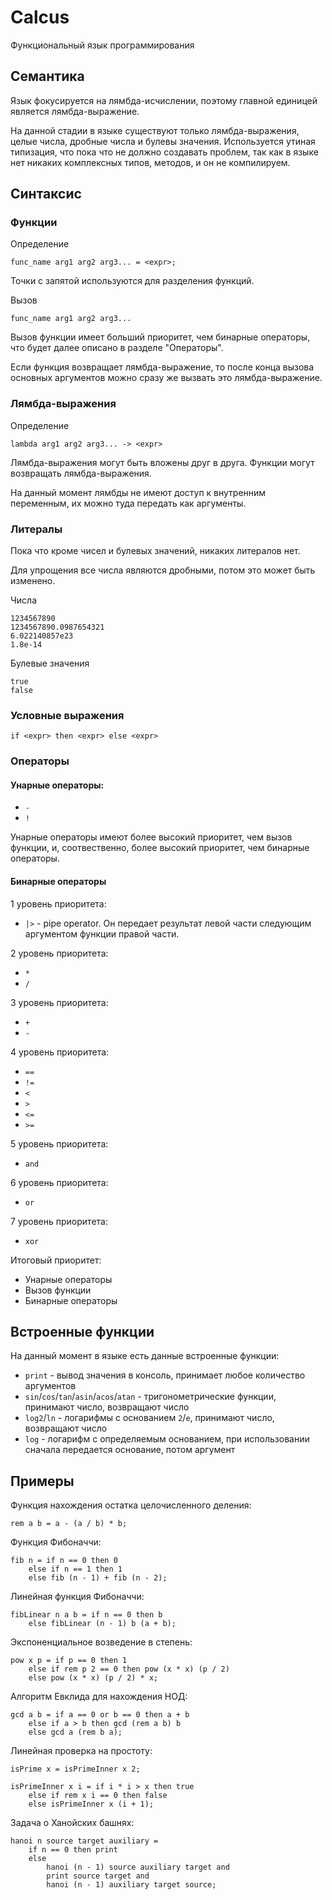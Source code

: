 # Calcus

Функциональный язык программирования

## Семантика

Язык фокусируется на лямбда-исчислении, поэтому главной единицей является лямбда-выражение.

На данной стадии в языке существуют только лямбда-выражения, целые числа, дробные числа и булевы значения.
Используется утиная типизация, что пока что не должно создавать проблем, так как в языке нет никаких комплексных типов, методов, и он не компилируем.

## Синтаксис

### Функции

Определение

```
func_name arg1 arg2 arg3... = <expr>;
```

Точки с запятой используются для разделения функций.

Вызов

```
func_name arg1 arg2 arg3...
```

Вызов функции имеет больший приоритет, чем бинарные операторы, что будет далее описано в разделе "Операторы".

Если функция возвращает лямбда-выражение, то после конца вызова основных аргументов можно сразу же вызвать это лямбда-выражение.

### Лямбда-выражения

Определение

```
lambda arg1 arg2 arg3... -> <expr>
```

Лямбда-выражения могут быть вложены друг в друга. Функции могут возвращать лямбда-выражения.

На данный момент лямбды не имеют доступ к внутренним переменным, их можно туда передать как аргументы.

### Литералы

Пока что кроме чисел и булевых значений, никаких литералов нет.

Для упрощения все числа являются дробными, потом это может быть изменено.

Числа

```
1234567890
1234567890.0987654321
6.022140857e23
1.8e-14
```

Булевые значения

```
true
false
```

### Условные выражения

```
if <expr> then <expr> else <expr>
```

### Операторы

#### Унарные операторы:

- `-`
- `!`

Унарные операторы имеют более высокий приоритет, чем вызов функции, и, соотвественно, более высокий приоритет, чем бинарные операторы.

#### Бинарные операторы

1 уровень приоритета:

- `|>` - pipe operator. Он передает результат левой части следующим аргументом функции правой части.

2 уровень приоритета:

- `*`
- `/`

3 уровень приоритета:

- `+`
- `-`

4 уровень приоритета:

- `==`
- `!=`
- `<`
- `>`
- `<=`
- `>=`

5 уровень приоритета:

- `and`

6 уровень приоритета:

- `or`

7 уровень приоритета:

- `xor`

Итоговый приоритет:

- Унарные операторы
- Вызов функции
- Бинарные операторы

## Встроенные функции

На данный момент в языке есть данные встроенные функции:

- `print` - вывод значения в консоль, принимает любое количество аргументов
- `sin`/`cos`/`tan`/`asin`/`acos`/`atan` - тригонометрические функции,
  принимают число, возвращают число
- `log2`/`ln` - логарифмы с основанием `2`/`e`, принимают число, возвращают число
- `log` - логарифм с определяемым основанием, при использовании сначала
  передается основание, потом аргумент

## Примеры

Функция нахождения остатка целочисленного деления:

```
rem a b = a - (a / b) * b;
```

Функция Фибоначчи:

```
fib n = if n == 0 then 0
    else if n == 1 then 1
    else fib (n - 1) + fib (n - 2);
```

Линейная функция Фибоначчи:

```
fibLinear n a b = if n == 0 then b
    else fibLinear (n - 1) b (a + b);
```

Экспоненциальное возведение в степень:

```
pow x p = if p == 0 then 1
    else if rem p 2 == 0 then pow (x * x) (p / 2)
    else pow (x * x) (p / 2) * x;
```

Алгоритм Евклида для нахождения НОД:

```
gcd a b = if a == 0 or b == 0 then a + b
    else if a > b then gcd (rem a b) b
    else gcd a (rem b a);
```

Линейная проверка на простоту:

```
isPrime x = isPrimeInner x 2;

isPrimeInner x i = if i * i > x then true
    else if rem x i == 0 then false
    else isPrimeInner x (i + 1);
```

Задача о Ханойских башнях:

```
hanoi n source target auxiliary =
    if n == 0 then print
    else
        hanoi (n - 1) source auxiliary target and
        print source target and
        hanoi (n - 1) auxiliary target source;
```

